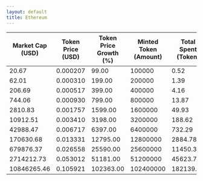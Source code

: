 ```yaml
---
layout: default
title: Ethereum
---
```

| Market Cap (USD) | Token Price (USD) | Token Price Growth (%) | Minted Token (Amount) | Total Spent (Token) | Author Revenue (USD) | Platform Mint Fee (USD) |
|------------------|-------------------|------------------------|-----------------------|--------------------|-------------------------|-------------------------|
| 20.67 | 0.000207 | 99.00 | 100000 | 0.52 | 0.47 | 0.05 |
| 62.01 | 0.000310 | 199.00 | 200000 | 1.39 | 1.24 | 0.12 |
| 206.69 | 0.000517 | 399.00 | 400000 | 4.16 | 3.72 | 0.37 |
| 744.06 | 0.000930 | 799.00 | 800000 | 13.87 | 12.40 | 1.24 |
| 2810.83 | 0.001757 | 1599.00 | 1600000 | 49.93 | 44.64 | 4.46 |
| 10912.51 | 0.003410 | 3198.00 | 3200000 | 188.62 | 168.65 | 16.86 |
| 42988.47 | 0.006717 | 6397.00 | 6400000 | 732.29 | 654.75 | 65.48 |
| 170630.68 | 0.013331 | 12795.00 | 12800000 | 2884.78 | 2579.31 | 257.93 |
| 679876.37 | 0.026558 | 25590.00 | 25600000 | 11450.33 | 10237.84 | 1023.78 |
| 2714212.73 | 0.053012 | 51181.00 | 51200000 | 45623.75 | 40792.58 | 4079.26 |
| 10846265.46 | 0.105921 | 102363.00 | 102400000 | 182139.82 | 162852.76 | 16285.28 |
